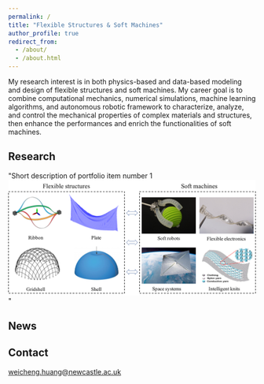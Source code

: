```yaml
---
permalink: /
title: "Flexible Structures & Soft Machines"
author_profile: true
redirect_from: 
  - /about/
  - /about.html
---
```


My research interest is in both physics-based and data-based modeling and design of flexible structures and soft machines. My career goal is to combine computational mechanics, numerical simulations, machine learning algorithms, and autonomous robotic framework to characterize, analyze, and control the mechanical properties of complex materials and structures, then enhance the performances and enrich the functionalities of soft machines.

Research
------

"Short description of portfolio item number 1<br/><img src='/images/overview.png'>"

News
------


Contact
------
weicheng.huang@newcastle.ac.uk
